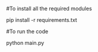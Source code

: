 #To install all the required modules

pip install -r requirements.txt

#To run the code

python main.py
